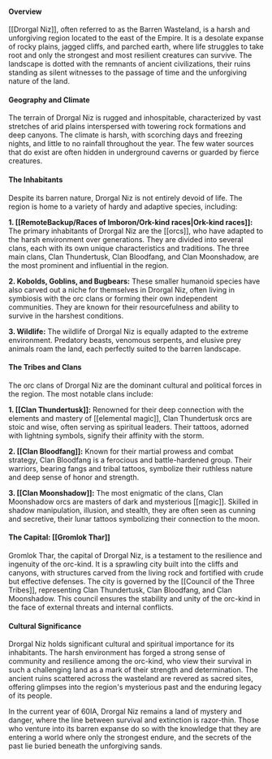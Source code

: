 #### Overview

[[Drorgal Niz]], often referred to as the Barren Wasteland, is a harsh and unforgiving region located to the east of the Empire. It is a desolate expanse of rocky plains, jagged cliffs, and parched earth, where life struggles to take root and only the strongest and most resilient creatures can survive. The landscape is dotted with the remnants of ancient civilizations, their ruins standing as silent witnesses to the passage of time and the unforgiving nature of the land.

#### Geography and Climate

The terrain of Drorgal Niz is rugged and inhospitable, characterized by vast stretches of arid plains interspersed with towering rock formations and deep canyons. The climate is harsh, with scorching days and freezing nights, and little to no rainfall throughout the year. The few water sources that do exist are often hidden in underground caverns or guarded by fierce creatures.

#### The Inhabitants

Despite its barren nature, Drorgal Niz is not entirely devoid of life. The region is home to a variety of hardy and adaptive species, including:

**1. [[RemoteBackup/Races of Imboron/Ork-kind races|Ork-kind races]]:** The primary inhabitants of Drorgal Niz are the [[orcs]], who have adapted to the harsh environment over generations. They are divided into several clans, each with its own unique characteristics and traditions. The three main clans, Clan Thundertusk, Clan Bloodfang, and Clan Moonshadow, are the most prominent and influential in the region.

**2. Kobolds, Goblins, and Bugbears:** These smaller humanoid species have also carved out a niche for themselves in Drorgal Niz, often living in symbiosis with the orc clans or forming their own independent communities. They are known for their resourcefulness and ability to survive in the harshest conditions.

**3. Wildlife:** The wildlife of Drorgal Niz is equally adapted to the extreme environment. Predatory beasts, venomous serpents, and elusive prey animals roam the land, each perfectly suited to the barren landscape.

#### The Tribes and Clans

The orc clans of Drorgal Niz are the dominant cultural and political forces in the region. The most notable clans include:

**1. [[Clan Thundertusk]]:** Renowned for their deep connection with the elements and mastery of [[elemental magic]], Clan Thundertusk orcs are stoic and wise, often serving as spiritual leaders. Their tattoos, adorned with lightning symbols, signify their affinity with the storm.

**2. [[Clan Bloodfang]]:** Known for their martial prowess and combat strategy, Clan Bloodfang is a ferocious and battle-hardened group. Their warriors, bearing fangs and tribal tattoos, symbolize their ruthless nature and deep sense of honor and strength.

**3. [[Clan Moonshadow]]:** The most enigmatic of the clans, Clan Moonshadow orcs are masters of dark and mysterious [[magic]]. Skilled in shadow manipulation, illusion, and stealth, they are often seen as cunning and secretive, their lunar tattoos symbolizing their connection to the moon.

#### The Capital: [[Gromlok Thar]]

Gromlok Thar, the capital of Drorgal Niz, is a testament to the resilience and ingenuity of the orc-kind. It is a sprawling city built into the cliffs and canyons, with structures carved from the living rock and fortified with crude but effective defenses. The city is governed by the [[Council of the Three Tribes]], representing Clan Thundertusk, Clan Bloodfang, and Clan Moonshadow. This council ensures the stability and unity of the orc-kind in the face of external threats and internal conflicts.

#### Cultural Significance

Drorgal Niz holds significant cultural and spiritual importance for its inhabitants. The harsh environment has forged a strong sense of community and resilience among the orc-kind, who view their survival in such a challenging land as a mark of their strength and determination. The ancient ruins scattered across the wasteland are revered as sacred sites, offering glimpses into the region's mysterious past and the enduring legacy of its people.

In the current year of 60IA, Drorgal Niz remains a land of mystery and danger, where the line between survival and extinction is razor-thin. Those who venture into its barren expanse do so with the knowledge that they are entering a world where only the strongest endure, and the secrets of the past lie buried beneath the unforgiving sands.